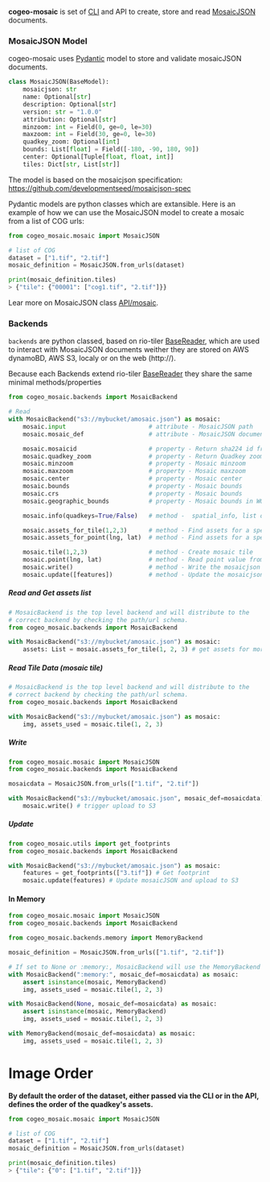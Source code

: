 

**cogeo-mosaic** is set of [CLI](/CLI) and API to create, store and read [MosaicJSON](https://github.com/developmentseed/mosaicjson-spec) documents.


### MosaicJSON Model

cogeo-mosaic uses [Pydantic](https://pydantic-docs.helpmanual.io) model to store and validate mosaicJSON documents.
```python
class MosaicJSON(BaseModel):
    mosaicjson: str
    name: Optional[str]
    description: Optional[str]
    version: str = "1.0.0"
    attribution: Optional[str]
    minzoom: int = Field(0, ge=0, le=30)
    maxzoom: int = Field(30, ge=0, le=30)
    quadkey_zoom: Optional[int]
    bounds: List[float] = Field([-180, -90, 180, 90])
    center: Optional[Tuple[float, float, int]]
    tiles: Dict[str, List[str]]
```

The model is based on the mosaicjson specification: https://github.com/developmentseed/mosaicjson-spec

Pydantic models are python classes which are extansible. Here is an example of how we can use the MosaicJSON model to create a mosaic from a list of COG urls:

```python
from cogeo_mosaic.mosaic import MosaicJSON

# list of COG
dataset = ["1.tif", "2.tif"]
mosaic_definition = MosaicJSON.from_urls(dataset)

print(mosaic_definition.tiles)
> {"tile": {"00001": ["cog1.tif", "2.tif"]}}
```

Lear more on MosaicJSON class [API/mosaic](../API/mosaic).


### Backends

`backends` are python classed, based on rio-tiler [BaseReader](https://github.com/cogeotiff/rio-tiler/blob/main/rio_tiler/io/base.py#L16), which are used to interact with MosaicJSON documents weither they are stored on AWS dynamoBD, AWS S3, localy or on the web (http://).

Because each Backends extend rio-tiler [BaseReader](https://github.com/cogeotiff/rio-tiler/blob/main/rio_tiler/io/base.py#L16) they share the same minimal methods/properties

```python
from cogeo_mosaic.backends import MosaicBackend

# Read
with MosaicBackend("s3://mybucket/amosaic.json") as mosaic:
    mosaic.input                       # attribute - MosaicJSON path
    mosaic.mosaic_def                  # attribute - MosaicJSON document, wrapped in a Pydantic Model

    mosaic.mosaicid                    # property - Return sha224 id from the mosaicjson doc
    mosaic.quadkey_zoom                # property - Return Quadkey zoom of the mosaic
    mosaic.minzoom                     # property - Mosaic minzoom
    mosaic.maxzoom                     # property - Mosaic maxzoom
    mosaic.center                      # property - Mosaic center
    mosaic.bounds                      # property - Mosaic bounds
    mosaic.crs                         # property - Mosaic bounds
    mosaic.geographic_bounds           # property - Mosaic bounds in WGS84

    mosaic.info(quadkeys=True/False)   # method -  spatial_info, list of quadkeys and mosaic name

    mosaic.assets_for_tile(1,2,3)      # method - Find assets for a specific mercator tile
    mosaic.assets_for_point(lng, lat)  # method - Find assets for a specific point

    mosaic.tile(1,2,3)                 # method - Create mosaic tile
    mosaic.point(lng, lat)             # method - Read point value from multiple assets
    mosaic.write()                     # method - Write the mosaicjson to the given location
    mosaic.update([features])          # method - Update the mosaicjson data with a list of features
```

##### Read and Get assets list
```python
# MosaicBackend is the top level backend and will distribute to the
# correct backend by checking the path/url schema.
from cogeo_mosaic.backends import MosaicBackend

with MosaicBackend("s3://mybucket/amosaic.json") as mosaic:
    assets: List = mosaic.assets_for_tile(1, 2, 3) # get assets for morecantile.Tile(1, 2, 3)
```

##### Read Tile Data (mosaic tile)
```python
# MosaicBackend is the top level backend and will distribute to the
# correct backend by checking the path/url schema.
from cogeo_mosaic.backends import MosaicBackend

with MosaicBackend("s3://mybucket/amosaic.json") as mosaic:
    img, assets_used = mosaic.tile(1, 2, 3)
```

##### Write
```python
from cogeo_mosaic.mosaic import MosaicJSON
from cogeo_mosaic.backends import MosaicBackend

mosaicdata = MosaicJSON.from_urls(["1.tif", "2.tif"])

with MosaicBackend("s3://mybucket/amosaic.json", mosaic_def=mosaicdata) as mosaic:
    mosaic.write() # trigger upload to S3
```

##### Update
```python
from cogeo_mosaic.utils import get_footprints
from cogeo_mosaic.backends import MosaicBackend

with MosaicBackend("s3://mybucket/amosaic.json") as mosaic:
    features = get_footprints(["3.tif"]) # Get footprint
    mosaic.update(features) # Update mosaicJSON and upload to S3
```

#### In Memory

```python
from cogeo_mosaic.mosaic import MosaicJSON
from cogeo_mosaic.backends import MosaicBackend

from cogeo_mosaic.backends.memory import MemoryBackend

mosaic_definition = MosaicJSON.from_urls(["1.tif", "2.tif"])

# If set to None or :memory:, MosaicBackend will use the MemoryBackend
with MosaicBackend(":memory:", mosaic_def=mosaicdata) as mosaic:
    assert isinstance(mosaic, MemoryBackend)
    img, assets_used = mosaic.tile(1, 2, 3)

with MosaicBackend(None, mosaic_def=mosaicdata) as mosaic:
    assert isinstance(mosaic, MemoryBackend)
    img, assets_used = mosaic.tile(1, 2, 3)

with MemoryBackend(mosaic_def=mosaicdata) as mosaic:
    img, assets_used = mosaic.tile(1, 2, 3)
```

# Image Order

**By default the order of the dataset, either passed via the CLI or in the API, defines the order of the quadkey's assets.**

```python
from cogeo_mosaic.mosaic import MosaicJSON

# list of COG
dataset = ["1.tif", "2.tif"]
mosaic_definition = MosaicJSON.from_urls(dataset)

print(mosaic_definition.tiles)
> {"tile": {"0": ["1.tif", "2.tif"]}}
```
